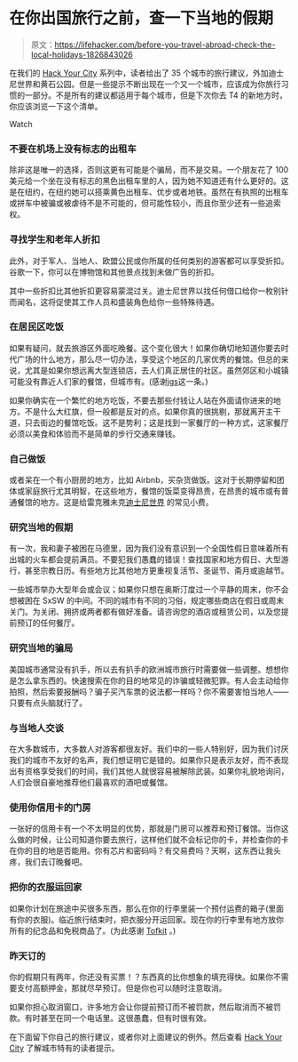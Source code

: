 # 在你出国旅行之前，查一下当地的假期

> 原文：<https://lifehacker.com/before-you-travel-abroad-check-the-local-holidays-1826843026>

在我们的 [Hack Your City](https://lifehacker.com/c/hack-your-city) 系列中，读者给出了 35 个城市的旅行建议，外加迪士尼世界和黄石公园。但是一些提示不断出现在一个又一个城市，应该成为你旅行习惯的一部分。不是所有的建议都适用于每个城市，但是下次你去 T4 的新地方时，你应该浏览一下这个清单。

Watch

### 不要在机场上没有标志的出租车

除非这是唯一的选择，否则这更有可能是个骗局，而不是交易。一个朋友花了 100 美元给一个坐在没有标志的黑色出租车里的人，因为她不知道还有什么更好的。这是在纽约，在纽约她可以搭乘黄色出租车、优步或者地铁。虽然在有执照的出租车或拼车中被骗或被虐待不是不可能的，但可能性较小，而且你至少还有一些追索权。

### 寻找学生和老年人折扣

此外，对于军人、当地人、欧盟公民或你所属的任何类别的游客都可以享受折扣。谷歌一下，你可以在博物馆和其他景点找到未做广告的折扣。

其中一些折扣比其他折扣更容易蒙混过关。迪士尼世界以找任何借口给你一枚别针而闻名，这将促使其工作人员和盛装角色给你一些特殊待遇。

### 在居民区吃饭

如果有疑问，就去旅游区外面吃晚餐。这个变化很大！如果你确切地知道你要去时代广场的什么地方，那么尽一切办法，享受这个地区的几家优秀的餐馆。但总的来说，尤其是如果你想远离大型连锁店，去人们真正居住的社区。虽然郊区和小城镇可能没有靠近人们家的餐馆，但城市有。(感谢[jgs](http://lifehacker.com/1825649502)这一条。)

如果你确实在一个繁忙的地方吃饭，不要去那些付钱让人站在外面请你进来的地方。不是什么大红旗，但一般都是反对的点。如果你真的很挑剔，那就离开主干道，只去街边的餐馆吃饭。这不是势利；这是找到一家餐厅的一种方式，这家餐厅必须以美食和体验而不是简单的步行交通来赚钱。

### 自己做饭

或者呆在一个有小厨房的地方，比如 Airbnb，买杂货做饭。这对于长期停留和团体或家庭旅行尤其明智，在这些地方，餐馆的饭菜变得昂贵，在昂贵的城市或有普通餐馆的地方。这是给雷克雅未克[迪士尼世界](https://lifehacker.com/the-best-disney-world-travel-tips-from-our-readers-1825901636) 的常见小费。

### 研究当地的假期

有一次，我和妻子被困在马德里，因为我们没有意识到一个全国性假日意味着所有出城的火车都会提前满员。不要犯我们愚蠢的错误！查找国家和地方假日、大型游行，甚至宗教日历。有些地方比其他地方更重视复活节、圣诞节、斋月或逾越节。

一些城市举办大型年会或会议；如果你只想在奥斯汀度过一个平静的周末，你不会想被困在 SxSW 的中间。不同的城市有不同的习俗，规定哪些商店在假日或周末关门。为关闭、拥挤或两者都有做好准备。请咨询您的酒店或租赁公司，以及您提前预订的任何餐厅。

### 研究当地的骗局

美国城市通常没有扒手，所以去有扒手的欧洲城市旅行时需要做一些调整。想想你是怎么拿东西的。快速搜索在你的目的地常见的诈骗或轻微犯罪。有人会主动给你拍照，然后索要报酬吗？骗子买汽车票的说法都一样吗？你不需要害怕当地人——只要有点头脑就行了。

### **与当地人交谈**

在大多数城市，大多数人对游客都很友好。我们中的一些人特别好，因为我们讨厌我们的城市不友好的名声，我们想证明它是错的。如果你只是表示友好，而不表现出有资格享受我们的时间，我们其他人就很容易被解除武装。如果你礼貌地询问，人们会很自豪地推荐他们最喜欢的酒吧或餐馆。

### 使用你信用卡的门房

一张好的信用卡有一个不太明显的优势，那就是门房可以推荐和预订餐馆。当你这么做的时候，让公司知道你要去旅行，这样他们就不会标记你的卡，并检查你的卡在你的目的地是否能用。你有芯片和密码吗？有交易费吗？天啊，这东西让我头疼，我们去订晚餐吧。

### 把你的衣服运回家

如果你计划在旅途中买很多东西，那么在你的行李里装一个预付运费的箱子(里面有你的衣服)。临近旅行结束时，把衣服分开运回家。现在你的行李里有地方放你所有的纪念品和免税商品了。(为此感谢 [Tofkit](https://lifehacker.com/1825822781) 。)

### 昨天订的

你的假期只有两年，你还没有买票！？东西真的比你想象的填充得快。如果你不需要支付高额押金，那就尽早预订。但是你也可以随时注意取消。

如果你担心取消窗口，许多地方会让你提前预订而不被罚款，然后取消而不被罚款。有时甚至在同一个电话里。这很愚蠢，但有时很有效。

在下面留下你自己的旅行建议，或者你对上面建议的例外。然后查看 [Hack Your City](https://lifehacker.com/c/hack-your-city) 了解城市特有的读者提示。